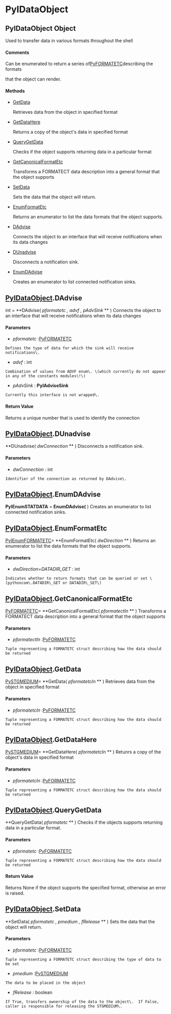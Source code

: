 # PyIDataObject

## PyIDataObject Object

Used to transfer data in various formats throughout the shell

#### Comments
Can be enumerated to return a series of[PyFORMATETC](#pyformatetc)describing the formats 

that the object can render\.

#### Methods


  - [GetData](PyIDataObject.md#pyidataobjectgetdata)

    Retrieves data from the object in specified format&nbsp;

  - [GetDataHere](PyIDataObject.md#pyidataobjectgetdatahere)

    Returns a copy of the object's data in specified format&nbsp;

  - [QueryGetData](PyIDataObject.md#pyidataobjectquerygetdata)

    Checks if the object supports returning data in a particular format&nbsp;

  - [GetCanonicalFormatEtc](PyIDataObject.md#pyidataobjectgetcanonicalformatetc)

    Transforms a FORMATECT data description into a general format that the object supports&nbsp;

  - [SetData](PyIDataObject.md#pyidataobjectsetdata)

    Sets the data that the object will return\.&nbsp;

  - [EnumFormatEtc](PyIDataObject.md#pyidataobjectenumformatetc)

    Returns an enumerator to list the data formats that the object supports\.&nbsp;

  - [DAdvise](PyIDataObject.md#pyidataobjectdadvise)

    Connects the object to an interface that will receive notifications when its data changes&nbsp;

  - [DUnadvise](PyIDataObject.md#pyidataobjectdunadvise)

    Disconnects a notification sink\.&nbsp;

  - [EnumDAdvise](PyIDataObject.md#pyidataobjectenumdadvise)

    Creates an enumerator to list connected notification sinks\.&nbsp;

## [PyIDataObject](#pyidataobject)\.DAdvise

int \= **DAdvise\( *pformatetc*  *, advf*  *, pAdvSink* ** \)
Connects the object to an interface that will receive notifications when its data changes

#### Parameters


  -  *pformatetc* :[PyFORMATETC](#pyformatetc)

    Defines the type of data for which the sink will receive notifications\.

  -  *advf* : int

    Combination of values from ADVF enum\. \(which currently do not appear in any of the constants modules\!\)

  -  *pAdvSink* : **PyIAdviseSink** 

    Currently this interface is not wrapped\.

#### Return Value
Returns a unique number that is used to identify the connection

## [PyIDataObject](#pyidataobject)\.DUnadvise

 **DUnadvise\( *dwConnection* ** \)
Disconnects a notification sink\.

#### Parameters


  -  *dwConnection* : int

    Identifier of the connection as returned by DAdvise\.

## [PyIDataObject](#pyidataobject)\.EnumDAdvise

 **PyIEnumSTATDATA** \= **EnumDAdvise\(** \)
Creates an enumerator to list connected notification sinks\.

## [PyIDataObject](#pyidataobject)\.EnumFormatEtc

[PyIEnumFORMATETC](#pyienumformatetc)\= **EnumFormatEtc\( *dwDirection* ** \)
Returns an enumerator to list the data formats that the object supports\.

#### Parameters


  -  *dwDirection\=DATADIR\_GET* : int

    Indicates whether to return formats that can be queried or set \(pythoncom\.DATADIR\_GET or DATADIR\_SET\)

## [PyIDataObject](#pyidataobject)\.GetCanonicalFormatEtc

[PyFORMATETC](#pyformatetc)\= **GetCanonicalFormatEtc\( *pformatectIn* ** \)
Transforms a FORMATECT data description into a general format that the object supports

#### Parameters


  -  *pformatectIn* :[PyFORMATETC](#pyformatetc)

    Tuple representing a FORMATETC struct describing how the data should be returned

## [PyIDataObject](#pyidataobject)\.GetData

[PySTGMEDIUM](#pystgmedium)\= **GetData\( *pformatetcIn* ** \)
Retrieves data from the object in specified format

#### Parameters


  -  *pformatetcIn* :[PyFORMATETC](#pyformatetc)

    Tuple representing a FORMATETC struct describing how the data should be returned

## [PyIDataObject](#pyidataobject)\.GetDataHere

[PySTGMEDIUM](#pystgmedium)\= **GetDataHere\( *pformatetcIn* ** \)
Retunrs a copy of the object's data in specified format

#### Parameters


  -  *pformatetcIn* :[PyFORMATETC](#pyformatetc)

    Tuple representing a FORMATETC struct describing how the data should be returned

## [PyIDataObject](#pyidataobject)\.QueryGetData

 **QueryGetData\( *pformatetc* ** \)
Checks if the objects supports returning data in a particular format\.

#### Parameters


  -  *pformatetc* :[PyFORMATETC](#pyformatetc)

    Tuple representing a FORMATETC struct describing how the data should be returned

#### Return Value
Returns None if the object supports the specified format, otherwise an error is raised\.

## [PyIDataObject](#pyidataobject)\.SetData

 **SetData\( *pformatetc*  *, pmedium*  *, fRelease* ** \)
Sets the data that the object will return\.

#### Parameters


  -  *pformatetc* :[PyFORMATETC](#pyformatetc)

    Tuple representing a FORMATETC struct describing the type of data to be set

  -  *pmedium* :[PySTGMEDIUM](#pystgmedium)

    The data to be placed in the object

  -  *fRelease* : boolean

    If True, transfers ownership of the data to the object\.  If False, caller is responsible for releasing the STGMEDIUM\.